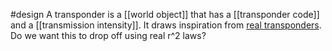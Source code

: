 #design
A transponder is a [[world object]] that has a [[transponder code]] and a [[transmission intensity]]. It draws inspiration from [real transponders](https://en.wikipedia.org/wiki/Transponder_(aeronautics)). Do we want this to drop off using real r^2 laws?
